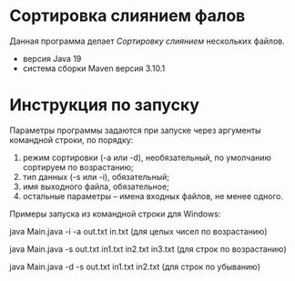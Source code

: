 # Сортировка слиянием фалов 
Данная программа делает *Сортировку слиянием* нескольких файлов.

* версия Java 19
* система сборки Maven версия 3.10.1


# Инструкция по запуску

Параметры программы задаются при запуске через аргументы командной строки, по порядку:
1. режим сортировки (-a или -d), необязательный, по умолчанию сортируем по возрастанию;
2. тип данных (-s или -i), обязательный;
3. имя выходного файла, обязательное;
4. остальные параметры – имена входных файлов, не менее одного.

Примеры запуска из командной строки для Windows:

java Main.java -i -a out.txt in.txt (для целых чисел по возрастанию)

java Main.java -s out.txt in1.txt in2.txt in3.txt (для строк по возрастанию)

java Main.java -d -s out.txt in1.txt in2.txt (для строк по убыванию)


